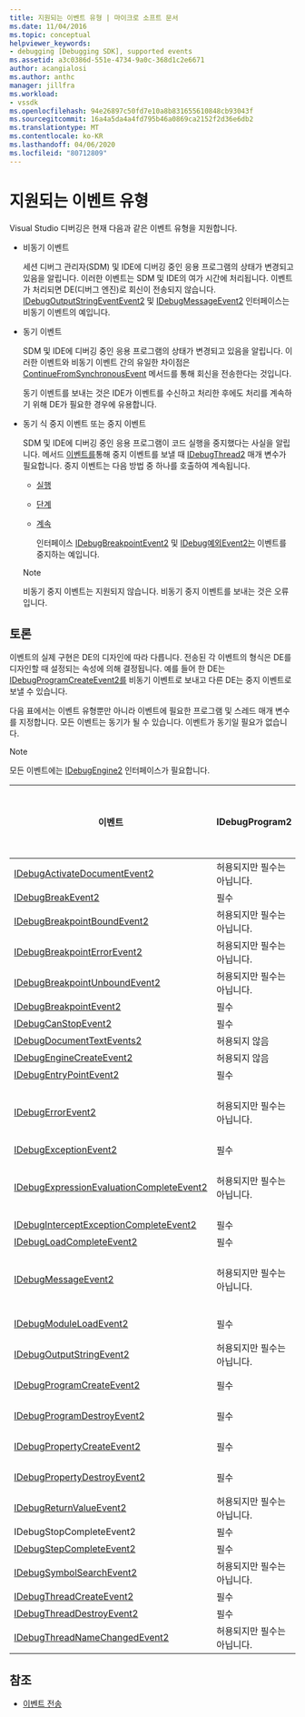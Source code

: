 ```yaml
---
title: 지원되는 이벤트 유형 | 마이크로 소프트 문서
ms.date: 11/04/2016
ms.topic: conceptual
helpviewer_keywords:
- debugging [Debugging SDK], supported events
ms.assetid: a3c0386d-551e-4734-9a0c-368d1c2e6671
author: acangialosi
ms.author: anthc
manager: jillfra
ms.workload:
- vssdk
ms.openlocfilehash: 94e26897c50fd7e10a8b831655610848cb93043f
ms.sourcegitcommit: 16a4a5da4a4fd795b46a0869ca2152f2d36e6db2
ms.translationtype: MT
ms.contentlocale: ko-KR
ms.lasthandoff: 04/06/2020
ms.locfileid: "80712809"
---
```

# <a name="supported-event-types"></a>지원되는 이벤트 유형
Visual Studio 디버깅은 현재 다음과 같은 이벤트 유형을 지원합니다.

- 비동기 이벤트

   세션 디버그 관리자(SDM) 및 IDE에 디버깅 중인 응용 프로그램의 상태가 변경되고 있음을 알립니다. 이러한 이벤트는 SDM 및 IDE의 여가 시간에 처리됩니다. 이벤트가 처리되면 DE(디버그 엔진)로 회신이 전송되지 않습니다. [IDebugOutputStringEventEvent2](../../extensibility/debugger/reference/idebugoutputstringevent2.md) 및 [IDebugMessageEvent2](../../extensibility/debugger/reference/idebugmessageevent2.md) 인터페이스는 비동기 이벤트의 예입니다.

- 동기 이벤트

   SDM 및 IDE에 디버깅 중인 응용 프로그램의 상태가 변경되고 있음을 알립니다. 이러한 이벤트와 비동기 이벤트 간의 유일한 차이점은 [ContinueFromSynchronousEvent](../../extensibility/debugger/reference/idebugengine2-continuefromsynchronousevent.md) 메서드를 통해 회신을 전송한다는 것입니다.

   동기 이벤트를 보내는 것은 IDE가 이벤트를 수신하고 처리한 후에도 처리를 계속하기 위해 DE가 필요한 경우에 유용합니다.

- 동기 식 중지 이벤트 또는 중지 이벤트

   SDM 및 IDE에 디버깅 중인 응용 프로그램이 코드 실행을 중지했다는 사실을 알립니다. 메서드 [이벤트를](../../extensibility/debugger/reference/idebugeventcallback2-event.md)통해 중지 이벤트를 보낼 때 [IDebugThread2](../../extensibility/debugger/reference/idebugthread2.md) 매개 변수가 필요합니다. 중지 이벤트는 다음 방법 중 하나를 호출하여 계속됩니다.

  - [실행](../../extensibility/debugger/reference/idebugprogram2-execute.md)

  - [단계](../../extensibility/debugger/reference/idebugprogram2-step.md)

  - [계속](../../extensibility/debugger/reference/idebugprogram2-continue.md)

    인터페이스 [IDebugBreakpointEvent2](../../extensibility/debugger/reference/idebugbreakpointevent2.md) 및 [IDebug예외Event2는](../../extensibility/debugger/reference/idebugexceptionevent2.md) 이벤트를 중지하는 예입니다.

  > [!NOTE]
  > 비동기 중지 이벤트는 지원되지 않습니다. 비동기 중지 이벤트를 보내는 것은 오류입니다.

## <a name="discussion"></a>토론
 이벤트의 실제 구현은 DE의 디자인에 따라 다릅니다. 전송된 각 이벤트의 형식은 DE를 디자인할 때 설정되는 속성에 의해 결정됩니다. 예를 들어 한 DE는 [IDebugProgramCreateEvent2를](../../extensibility/debugger/reference/idebugprogramcreateevent2.md) 비동기 이벤트로 보내고 다른 DE는 중지 이벤트로 보낼 수 있습니다.

 다음 표에서는 이벤트 유형뿐만 아니라 이벤트에 필요한 프로그램 및 스레드 매개 변수를 지정합니다. 모든 이벤트는 동기가 될 수 있습니다. 이벤트가 동기일 필요가 없습니다.

> [!NOTE]
> 모든 이벤트에는 [IDebugEngine2](../../extensibility/debugger/reference/idebugengine2.md) 인터페이스가 필요합니다.

|이벤트|IDebugProgram2|IDebugThread2|이벤트 중지|
|-----------|--------------------|-------------------|---------------------|
|[IDebugActivateDocumentEvent2](../../extensibility/debugger/reference/idebugactivatedocumentevent2.md)|허용되지만 필수는 아닙니다.|허용되지만 필수는 아닙니다.|예|
|[IDebugBreakEvent2](../../extensibility/debugger/reference/idebugbreakevent2.md)|필수|필수|예|
|[IDebugBreakpointBoundEvent2](../../extensibility/debugger/reference/idebugbreakpointboundevent2.md)|허용되지만 필수는 아닙니다.|허용되지만 필수는 아닙니다.|예|
|[IDebugBreakpointErrorEvent2](../../extensibility/debugger/reference/idebugbreakpointerrorevent2.md)|허용되지만 필수는 아닙니다.|허용되지만 필수는 아닙니다.|예|
|[IDebugBreakpointUnboundEvent2](../../extensibility/debugger/reference/idebugbreakpointunboundevent2.md)|허용되지만 필수는 아닙니다.|허용되지만 필수는 아닙니다.|예|
|[IDebugBreakpointEvent2](../../extensibility/debugger/reference/idebugbreakpointevent2.md)|필수|필수|예|
|[IDebugCanStopEvent2](../../extensibility/debugger/reference/idebugcanstopevent2.md)|필수|필수|예|
|[IDebugDocumentTextEvents2](../../extensibility/debugger/reference/idebugdocumenttextevents2.md)|허용되지 않음|허용되지 않음|예|
|[IDebugEngineCreateEvent2](../../extensibility/debugger/reference/idebugenginecreateevent2.md)|허용되지 않음|허용되지 않음|예|
|[IDebugEntryPointEvent2](../../extensibility/debugger/reference/idebugentrypointevent2.md)|필수|필수|예|
|[IDebugErrorEvent2](../../extensibility/debugger/reference/idebugerrorevent2.md)|허용되지만 필수는 아닙니다.|허용되지만 필수는 아닙니다.|가능 여부|
|[IDebugExceptionEvent2](../../extensibility/debugger/reference/idebugexceptionevent2.md)|필수|필수|예|
|[IDebugExpressionEvaluationCompleteEvent2](../../extensibility/debugger/reference/idebugexpressionevaluationcompleteevent2.md)|허용되지만 필수는 아닙니다.|허용되지만 필수는 아닙니다.|가능 여부|
|[IDebugInterceptExceptionCompleteEvent2](../../extensibility/debugger/reference/idebuginterceptexceptioncompleteevent2.md)|필수|필수|예|
|[IDebugLoadCompleteEvent2](../../extensibility/debugger/reference/idebugloadcompleteevent2.md)|필수|필수|예|
|[IDebugMessageEvent2](../../extensibility/debugger/reference/idebugmessageevent2.md)|허용되지만 필수는 아닙니다.|허용되지만 필수는 아닙니다.|가능 여부|
|[IDebugModuleLoadEvent2](../../extensibility/debugger/reference/idebugmoduleloadevent2.md)|필수|허용되지만 필수는 아닙니다.|예|
|[IDebugOutputStringEvent2](../../extensibility/debugger/reference/idebugoutputstringevent2.md)|허용되지만 필수는 아닙니다.|허용되지만 필수는 아닙니다.|예|
|[IDebugProgramCreateEvent2](../../extensibility/debugger/reference/idebugprogramcreateevent2.md)|필수|허용되지만 필수는 아닙니다.|예|
|[IDebugProgramDestroyEvent2](../../extensibility/debugger/reference/idebugprogramdestroyevent2.md)|필수|허용되지만 필수는 아닙니다.|예|
|[IDebugPropertyCreateEvent2](../../extensibility/debugger/reference/idebugpropertycreateevent2.md)|필수|허용되지만 필수는 아닙니다.|예|
|[IDebugPropertyDestroyEvent2](../../extensibility/debugger/reference/idebugpropertydestroyevent2.md)|필수|허용되지만 필수는 아닙니다.|예|
|[IDebugReturnValueEvent2](../../extensibility/debugger/reference/idebugreturnvalueevent2.md)|허용되지만 필수는 아닙니다.|허용되지만 필수는 아닙니다.|예|
|IDebugStopCompleteEvent2|필수|필수|예|
|[IDebugStepCompleteEvent2](../../extensibility/debugger/reference/idebugstepcompleteevent2.md)|필수|필수|예|
|[IDebugSymbolSearchEvent2](../../extensibility/debugger/reference/idebugsymbolsearchevent2.md)|허용되지만 필수는 아닙니다.|허용되지만 필수는 아닙니다.|예|
|[IDebugThreadCreateEvent2](../../extensibility/debugger/reference/idebugthreadcreateevent2.md)|필수|필수|예|
|[IDebugThreadDestroyEvent2](../../extensibility/debugger/reference/idebugthreaddestroyevent2.md)|필수|필수|예|
|[IDebugThreadNameChangedEvent2](../../extensibility/debugger/reference/idebugthreadnamechangedevent2.md)|허용되지만 필수는 아닙니다.|허용되지만 필수는 아닙니다.|예|

## <a name="see-also"></a>참조
- [이벤트 전송](../../extensibility/debugger/sending-events.md)
